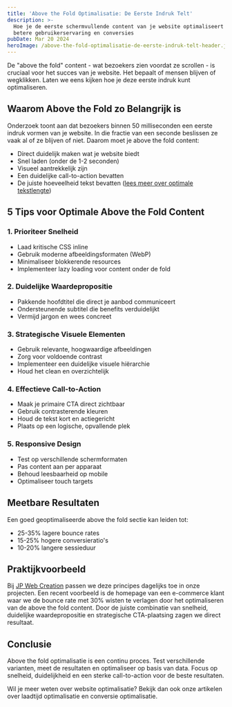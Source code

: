 ```yaml
---
title: 'Above the Fold Optimalisatie: De Eerste Indruk Telt'
description: >-
  Hoe je de eerste schermvullende content van je website optimaliseert voor
  betere gebruikerservaring en conversies
pubDate: Mar 20 2024
heroImage: /above-the-fold-optimalisatie-de-eerste-indruk-telt-header.jpg
---
```


De "above the fold" content - wat bezoekers zien voordat ze scrollen - is cruciaal voor het succes van je website. Het bepaalt of mensen blijven of wegklikken. Laten we eens kijken hoe je deze eerste indruk kunt optimaliseren.

## Waarom Above the Fold zo Belangrijk is

Onderzoek toont aan dat bezoekers binnen 50 milliseconden een eerste indruk vormen van je website. In die fractie van een seconde beslissen ze vaak al of ze blijven of niet. Daarom moet je above the fold content:

- Direct duidelijk maken wat je website biedt
- Snel laden (onder de 1-2 seconden)
- Visueel aantrekkelijk zijn
- Een duidelijke call-to-action bevatten
- De juiste hoeveelheid tekst bevatten ([lees meer over optimale tekstlengte](/blog/optimale-tekstlengte))

## 5 Tips voor Optimale Above the Fold Content

### 1. Prioriteer Snelheid
- Laad kritische CSS inline
- Gebruik moderne afbeeldingsformaten (WebP)
- Minimaliseer blokkerende resources
- Implementeer lazy loading voor content onder de fold

### 2. Duidelijke Waardepropositie
- Pakkende hoofdtitel die direct je aanbod communiceert
- Ondersteunende subtitel die benefits verduidelijkt
- Vermijd jargon en wees concreet

### 3. Strategische Visuele Elementen
- Gebruik relevante, hoogwaardige afbeeldingen
- Zorg voor voldoende contrast
- Implementeer een duidelijke visuele hiërarchie
- Houd het clean en overzichtelijk

### 4. Effectieve Call-to-Action
- Maak je primaire CTA direct zichtbaar
- Gebruik contrasterende kleuren
- Houd de tekst kort en actiegericht
- Plaats op een logische, opvallende plek

### 5. Responsive Design
- Test op verschillende schermformaten
- Pas content aan per apparaat
- Behoud leesbaarheid op mobile
- Optimaliseer touch targets

## Meetbare Resultaten

Een goed geoptimaliseerde above the fold sectie kan leiden tot:
- 25-35% lagere bounce rates
- 15-25% hogere conversieratio's
- 10-20% langere sessieduur

## Praktijkvoorbeeld

Bij [JP Web Creation](https://www.jpwebcreation.nl) passen we deze principes dagelijks toe in onze projecten. Een recent voorbeeld is de homepage van een e-commerce klant waar we de bounce rate met 30% wisten te verlagen door het optimaliseren van de above the fold content. Door de juiste combinatie van snelheid, duidelijke waardepropositie en strategische CTA-plaatsing zagen we direct resultaat.

## Conclusie

Above the fold optimalisatie is een continu proces. Test verschillende varianten, meet de resultaten en optimaliseer op basis van data. Focus op snelheid, duidelijkheid en een sterke call-to-action voor de beste resultaten.

Wil je meer weten over website optimalisatie? Bekijk dan ook onze artikelen over laadtijd optimalisatie en conversie optimalisatie.
